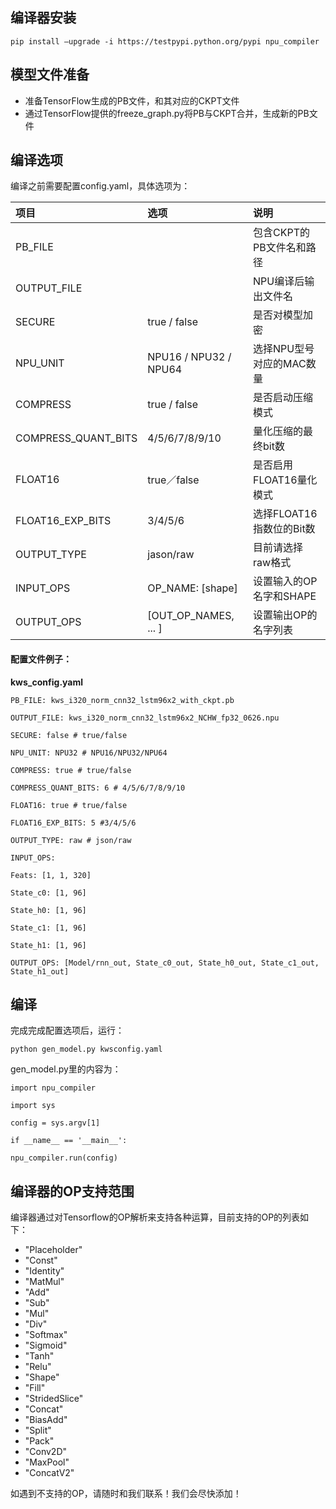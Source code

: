 ## 编译器安装

`pip install —upgrade -i https://testpypi.python.org/pypi npu_compiler`

## 模型文件准备

* 准备TensorFlow生成的PB文件，和其对应的CKPT文件
* 通过TensorFlow提供的freeze\_graph.py将PB与CKPT合并，生成新的PB文件

## 编译选项

编译之前需要配置config.yaml，具体选项为：

| 项目 | 选项 | 说明 |
| :--- | :--- | :--- |
| PB\_FILE |  | 包含CKPT的PB文件名和路径 |
| OUTPUT\_FILE |  | NPU编译后输出文件名 |
| SECURE | true / false | 是否对模型加密 |
| NPU\_UNIT | NPU16 / NPU32 / NPU64 | 选择NPU型号对应的MAC数量 |
| COMPRESS | true / false | 是否启动压缩模式 |
| COMPRESS\_QUANT\_BITS | 4/5/6/7/8/9/10 | 量化压缩的最终bit数 |
| FLOAT16 | true／false | 是否启用FLOAT16量化模式 |
| FLOAT16\_EXP\_BITS | 3/4/5/6 | 选择FLOAT16指数位的Bit数 |
| OUTPUT\_TYPE | jason/raw | 目前请选择raw格式 |
| INPUT\_OPS | OP\_NAME: \[shape\] | 设置输入的OP名字和SHAPE |
| OUTPUT\_OPS | \[OUT\_OP\_NAMES, ... \] | 设置输出OP的名字列表 |

#### 配置文件例子：

**kws\_config.yaml**

`PB_FILE: kws_i320_norm_cnn32_lstm96x2_with_ckpt.pb`

`OUTPUT_FILE: kws_i320_norm_cnn32_lstm96x2_NCHW_fp32_0626.npu`

`SECURE: false # true/false`

`NPU_UNIT: NPU32 # NPU16/NPU32/NPU64`

`COMPRESS: true # true/false`

`COMPRESS_QUANT_BITS: 6 # 4/5/6/7/8/9/10`

`FLOAT16: true # true/false`

`FLOAT16_EXP_BITS: 5 #3/4/5/6`

`OUTPUT_TYPE: raw # json/raw`

`INPUT_OPS:`

`Feats: [1, 1, 320]`

`State_c0: [1, 96]`

`State_h0: [1, 96]`

`State_c1: [1, 96]`

`State_h1: [1, 96]`

`OUTPUT_OPS: [Model/rnn_out, State_c0_out, State_h0_out, State_c1_out, State_h1_out]`

## 编译

完成完成配置选项后，运行：

`python gen_model.py kwsconfig.yaml`

gen\_model.py里的内容为：

`import npu_compiler`

`import sys`

`config = sys.argv[1]`

`if __name__ == '__main__':`

`npu_compiler.run(config)`

## 编译器的OP支持范围

编译器通过对Tensorflow的OP解析来支持各种运算，目前支持的OP的列表如下：

* "Placeholder"
* "Const"
* "Identity"
* "MatMul"
* "Add"
* "Sub"
* "Mul"
* "Div"
* "Softmax"
* "Sigmoid"
* "Tanh"
* "Relu"
* "Shape"
* "Fill"
* "StridedSlice"
* "Concat"
* "BiasAdd"
* "Split"
* "Pack"
* "Conv2D"
* "MaxPool"
* "ConcatV2" 

如遇到不支持的OP，请随时和我们联系！我们会尽快添加！

